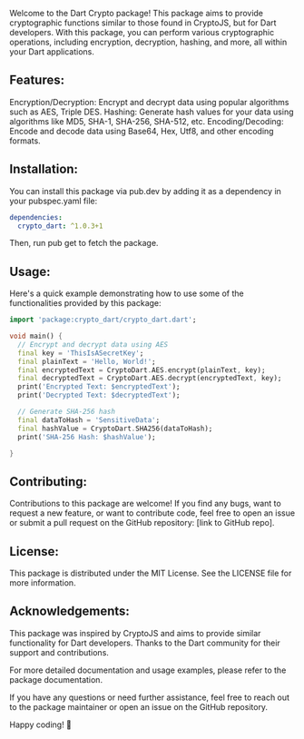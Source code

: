 Welcome to the Dart Crypto package! This package aims to provide cryptographic functions similar to those found in CryptoJS, but for Dart developers. With this package, you can perform various cryptographic operations, including encryption, decryption, hashing, and more, all within your Dart applications.

## Features:
Encryption/Decryption: Encrypt and decrypt data using popular algorithms such as AES, Triple DES.
Hashing: Generate hash values for your data using algorithms like MD5, SHA-1, SHA-256, SHA-512, etc.
Encoding/Decoding: Encode and decode data using Base64, Hex, Utf8, and other encoding formats.

## Installation:
You can install this package via pub.dev by adding it as a dependency in your pubspec.yaml file:

```yaml
dependencies:
  crypto_dart: ^1.0.3+1
```
Then, run pub get to fetch the package.

## Usage:
Here's a quick example demonstrating how to use some of the functionalities provided by this package:

```dart
import 'package:crypto_dart/crypto_dart.dart';

void main() {
  // Encrypt and decrypt data using AES
  final key = 'ThisIsASecretKey';
  final plainText = 'Hello, World!';
  final encryptedText = CryptoDart.AES.encrypt(plainText, key);
  final decryptedText = CryptoDart.AES.decrypt(encryptedText, key);
  print('Encrypted Text: $encryptedText');
  print('Decrypted Text: $decryptedText');

  // Generate SHA-256 hash
  final dataToHash = 'SensitiveData';
  final hashValue = CryptoDart.SHA256(dataToHash);
  print('SHA-256 Hash: $hashValue');

}
```
## Contributing:
Contributions to this package are welcome! If you find any bugs, want to request a new feature, or want to contribute code, feel free to open an issue or submit a pull request on the GitHub repository: [link to GitHub repo].

## License:
This package is distributed under the MIT License. See the LICENSE file for more information.

## Acknowledgements:
This package was inspired by CryptoJS and aims to provide similar functionality for Dart developers. Thanks to the Dart community for their support and contributions.

For more detailed documentation and usage examples, please refer to the package documentation.

If you have any questions or need further assistance, feel free to reach out to the package maintainer or open an issue on the GitHub repository.

Happy coding! 🚀